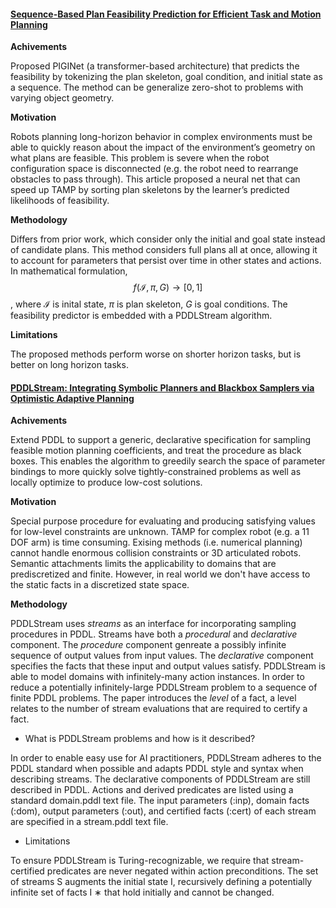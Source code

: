 #### [Sequence-Based Plan Feasibility Prediction for Efficient Task and Motion Planning]((https://arxiv.org/pdf/2211.01576.pdf))

**Achivements**

Proposed PIGINet (a transformer-based architecture) that predicts the feasibility by tokenizing the plan skeleton, goal condition, and initial state as a sequence. The method can be generalize zero-shot to problems with varying object geometry.

**Motivation**

Robots planning long-horizon behavior in complex environments must be able to quickly reason about the impact of the environment’s geometry on what plans are feasible. This problem is severe when the robot configuration space is disconnected (e.g. the robot need to rearrange obstacles to pass through). This article proposed a neural net that can speed up TAMP by sorting plan skeletons by the learner’s predicted likelihoods of feasibility.

**Methodology**

Differs from prior work, which consider  only the initial and goal state instead of candidate plans. This method considers full plans all at once, allowing it to account for parameters that persist over time in other states and actions. In mathematical formulation, $$f(\mathcal{I},\pi,G) \rightarrow [0,1]$$, where $\mathcal{I}$ is inital state, $\pi$ is plan skeleton, $G$ is goal conditions. The feasibility predictor is embedded with a PDDLStream algorithm.

**Limitations**

The proposed methods perform worse on shorter horizon tasks, but is better on long horizon tasks.



#### [PDDLStream: Integrating Symbolic Planners and Blackbox Samplers via Optimistic Adaptive Planning](https://arxiv.org/pdf/1802.08705.pdf)

**Achivements**

Extend PDDL to support a generic, declarative specification for sampling feasible motion planning coefficients, and treat the procedure as black boxes. This enables the algorithm to greedily search the space of parameter bindings to more quickly solve tightly-constrained problems as well as locally optimize to produce low-cost solutions.

**Motivation**

Special purpose procedure for evaluating and producing satisfying values for low-level constraints are unknown. TAMP for complex robot (e.g. a 11 DOF arm) is time consuming. Exising methods (i.e. numerical planning) cannot handle enormous collision constraints or 3D articulated robots. Semantic attachments limits the applicability to domains that are prediscretized and finite. However, in real world we don't have access to the static facts in a discretized state space. 

**Methodology**

PDDLStream uses *streams* as an interface for incorporating sampling procedures in PDDL. Streams have both a *procedural* and *declarative* component. The *procedure* component genreate a possibly infinite sequence of output values from input values. The *declarative* component specifies the facts that these input and output values satisfy. PDDLStream is able to model domains with infinitely-many action instances. In order to reduce a potentially infinitely-large PDDLStream problem to a sequence of finite PDDL problems. The paper introduces the *level* of a fact, a level relates to the number of stream evaluations that are required to certify a fact.

- What is PDDLStream problems and how is it described?

In order to enable easy use for AI practitioners, PDDLStream adheres to the PDDL standard when possible and adapts PDDL style and syntax when describing streams. The declarative components of PDDLStream are still described in PDDL. Actions and derived predicates are listed using a standard domain.pddl text file. The input parameters (:inp), domain facts (:dom), output parameters (:out), and certified facts (:cert) of each stream are specified in a stream.pddl text file.

- Limitations

To ensure PDDLStream is Turing-recognizable, we require that stream-certified predicates are never negated within action preconditions. The set of streams S augments the initial state I, recursively defining a potentially infinite set of facts I ∗ that hold initially and cannot be changed.



